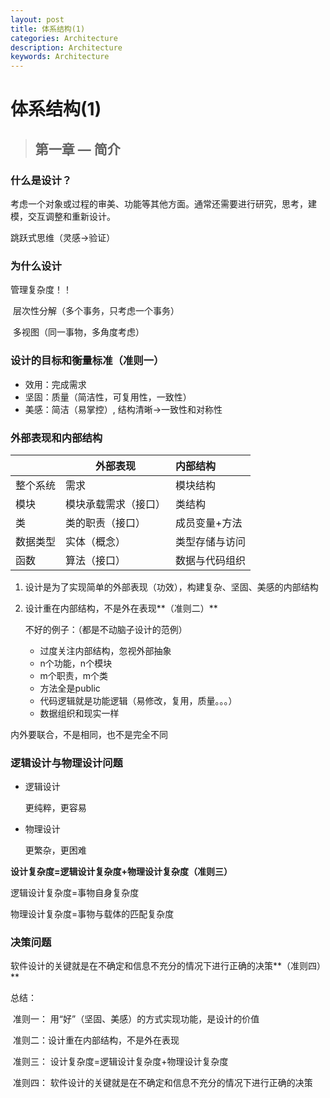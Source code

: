 ```yaml
---
layout: post
title: 体系结构(1)
categories: Architecture
description: Architecture
keywords: Architecture
---
```


# 体系结构(1)

> ## 第一章 — 简介

### 什么是设计？

考虑一个对象或过程的审美、功能等其他方面。通常还需要进行研究，思考，建模，交互调整和重新设计。

跳跃式思维（灵感->验证）

### 为什么设计

管理复杂度！！

​	层次性分解（多个事务，只考虑一个事务）

​	多视图（同一事物，多角度考虑）



### 设计的目标和衡量标准（准则一）

- 效用：完成需求
- 坚固：质量（简洁性，可复用性，一致性）
- 美感：简洁（易掌控）, 结构清晰->一致性和对称性



### 外部表现和内部结构

|      | 外部表现       | 内部结构    |
| ---- | ---------- | :------ |
| 整个系统 | 需求         | 模块结构    |
| 模块   | 模块承载需求（接口） | 类结构     |
| 类    | 类的职责（接口）   | 成员变量+方法 |
| 数据类型 | 实体（概念）     | 类型存储与访问 |
| 函数   | 算法（接口）     | 数据与代码组织 |

1. 设计是为了实现简单的外部表现（功效），构建复杂、坚固、美感的内部结构

2. 设计重在内部结构，不是外在表现**（准则二）**

   不好的例子：（都是不动脑子设计的范例）

   - 过度关注内部结构，忽视外部抽象
   - n个功能，n个模块
   - m个职责，m个类
   - 方法全是public
   - 代码逻辑就是功能逻辑（易修改，复用，质量。。。）
   - 数据组织和现实一样

内外要联合，不是相同，也不是完全不同



### 逻辑设计与物理设计问题

- 逻辑设计

  更纯粹，更容易

- 物理设计

  更繁杂，更困难

**设计复杂度=逻辑设计复杂度+物理设计复杂度（准则三）**

逻辑设计复杂度=事物自身复杂度

物理设计复杂度=事物与载体的匹配复杂度

### 决策问题

软件设计的关键就是在不确定和信息不充分的情况下进行正确的决策**（准则四）**



总结：

​	准则一： 用“好”（坚固、美感）的方式实现功能，是设计的价值

​	准则二：设计重在内部结构，不是外在表现

​	准则三： 设计复杂度=逻辑设计复杂度+物理设计复杂度

​	准则四： 软件设计的关键就是在不确定和信息不充分的情况下进行正确的决策

